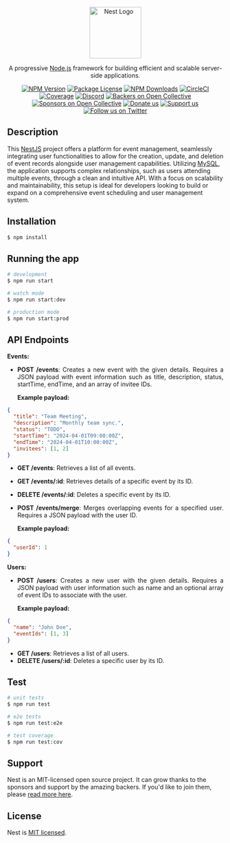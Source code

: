 <p align="center">
  <a href="http://nestjs.com/" target="blank"><img src="https://nestjs.com/img/logo-small.svg" width="120" alt="Nest Logo" /></a>
</p>

[circleci-image]: https://img.shields.io/circleci/build/github/nestjs/nest/master?token=abc123def456
[circleci-url]: https://circleci.com/gh/nestjs/nest
  
  <p align="center">A progressive <a href="http://nodejs.org" target="_blank">Node.js</a> framework for building efficient and scalable server-side applications.</p>
    <p align="center">
<a href="https://www.npmjs.com/~nestjscore" target="_blank"><img src="https://img.shields.io/npm/v/@nestjs/core.svg" alt="NPM Version" /></a>
<a href="https://www.npmjs.com/~nestjscore" target="_blank"><img src="https://img.shields.io/npm/l/@nestjs/core.svg" alt="Package License" /></a>
<a href="https://www.npmjs.com/~nestjscore" target="_blank"><img src="https://img.shields.io/npm/dm/@nestjs/common.svg" alt="NPM Downloads" /></a>
<a href="https://circleci.com/gh/nestjs/nest" target="_blank"><img src="https://img.shields.io/circleci/build/github/nestjs/nest/master" alt="CircleCI" /></a>
<a href="https://coveralls.io/github/nestjs/nest?branch=master" target="_blank"><img src="https://coveralls.io/repos/github/nestjs/nest/badge.svg?branch=master#9" alt="Coverage" /></a>
<a href="https://discord.gg/G7Qnnhy" target="_blank"><img src="https://img.shields.io/badge/discord-online-brightgreen.svg" alt="Discord"/></a>
<a href="https://opencollective.com/nest#backer" target="_blank"><img src="https://opencollective.com/nest/backers/badge.svg" alt="Backers on Open Collective" /></a>
<a href="https://opencollective.com/nest#sponsor" target="_blank"><img src="https://opencollective.com/nest/sponsors/badge.svg" alt="Sponsors on Open Collective" /></a>
  <a href="https://paypal.me/kamilmysliwiec" target="_blank"><img src="https://img.shields.io/badge/Donate-PayPal-ff3f59.svg" alt="Donate us"/></a>
    <a href="https://opencollective.com/nest#sponsor"  target="_blank"><img src="https://img.shields.io/badge/Support%20us-Open%20Collective-41B883.svg" alt="Support us"></a>
  <a href="https://twitter.com/nestframework" target="_blank"><img src="https://img.shields.io/twitter/follow/nestframework.svg?style=social&label=Follow" alt="Follow us on Twitter"></a>
</p>
  <!--[![Backers on Open Collective](https://opencollective.com/nest/backers/badge.svg)](https://opencollective.com/nest#backer)
  [![Sponsors on Open Collective](https://opencollective.com/nest/sponsors/badge.svg)](https://opencollective.com/nest#sponsor)-->

## Description

This [NestJS](https://github.com/nestjs/nest) project offers a platform for event management, seamlessly integrating user functionalities to allow for the creation, update, and deletion of event records alongside user management capabilities. Utilizing [MySQL](https://www.mysql.com/), the application supports complex relationships, such as users attending multiple events, through a clean and intuitive API. With a focus on scalability and maintainability, this setup is ideal for developers looking to build or expand on a comprehensive event scheduling and user management system.

## Installation

```bash
$ npm install
```

## Running the app

```bash
# development
$ npm run start

# watch mode
$ npm run start:dev

# production mode
$ npm run start:prod
```

## API Endpoints

<div style="text-align: justify;">

**Events:**

- **POST /events**: Creates a new event with the given details. Requires a JSON payload with event information such as title, description, status, startTime, endTime, and an array of invitee IDs.

  **Example payload:**

```json
{
  "title": "Team Meeting",
  "description": "Monthly team sync.",
  "status": "TODO",
  "startTime": "2024-04-01T09:00:00Z",
  "endTime": "2024-04-01T10:00:00Z",
  "invitees": [1, 2]
}
```
  - **GET /events**: Retrieves a list of all events.
  - **GET /events/:id**: Retrieves details of a specific event by its ID.
  - **DELETE /events/:id**: Deletes a specific event by its ID.
  - **POST /events/merge**: Merges overlapping events for a specified user. Requires a JSON payload with the user ID.

    **Example payload:**
```json
{
  "userId": 1
}
```

**Users:**

  - **POST /users**: Creates a new user with the given details. Requires a JSON payload with user information such as name and an optional array of event IDs to associate with the user.

    **Example payload:** 
```json
{
  "name": "John Doe",
  "eventIds": [1, 3]
}
```
  - **GET /users**: Retrieves a list of all users.
  - **DELETE /users/:id**: Deletes a specific user by its ID.
</div>

## Test

```bash
# unit tests
$ npm run test

# e2e tests
$ npm run test:e2e

# test coverage
$ npm run test:cov
```


## Support

Nest is an MIT-licensed open source project. It can grow thanks to the sponsors and support by the amazing backers. If you'd like to join them, please [read more here](https://docs.nestjs.com/support).

## License

  Nest is [MIT licensed](https://github.com/nestjs/nest/blob/master/LICENSE).

